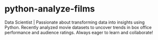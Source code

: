 # python-analyze-films
Data Scientist | Passionate about transforming data into insights using Python. Recently analyzed movie datasets to uncover trends in box office performance and audience ratings. Always eager to learn and collaborate!
